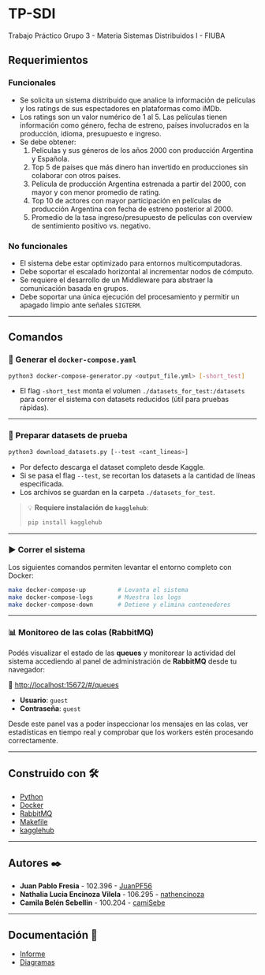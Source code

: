 # TP-SDI

Trabajo Práctico Grupo 3 - Materia Sistemas Distribuidos I - FIUBA

## Requerimientos

### Funcionales

- Se solicita un sistema distribuido que analice la información de películas y los ratings de sus espectadores en plataformas como iMDb.
- Los ratings son un valor numérico de 1 al 5. Las películas tienen información como género, fecha de estreno, países involucrados en la producción, idioma, presupuesto e ingreso.
- Se debe obtener:
    1. Películas y sus géneros de los años 2000 con producción Argentina y Española.
    2. Top 5 de países que más dinero han invertido en producciones sin colaborar con otros países.
    3. Película de producción Argentina estrenada a partir del 2000, con mayor y con menor promedio de rating.
    4. Top 10 de actores con mayor participación en películas de producción Argentina con fecha de estreno posterior al 2000.
    5. Promedio de la tasa ingreso/presupuesto de películas con overview de sentimiento positivo vs. negativo.

### No funcionales

- El sistema debe estar optimizado para entornos multicomputadoras.
- Debe soportar el escalado horizontal al incrementar nodos de cómputo.
- Se requiere el desarrollo de un Middleware para abstraer la comunicación basada en grupos.
- Debe soportar una única ejecución del procesamiento y permitir un apagado limpio ante señales `SIGTERM`.

---

## Comandos

### 🔧 Generar el `docker-compose.yaml`

```bash
python3 docker-compose-generator.py <output_file.yml> [-short_test]
```

- El flag `-short_test` monta el volumen `./datasets_for_test:/datasets` para correr el sistema con datasets reducidos (útil para pruebas rápidas).

---

### 🧪 Preparar datasets de prueba

```bash
python3 download_datasets.py [--test <cant_lineas>]
```

- Por defecto descarga el dataset completo desde Kaggle.
- Si se pasa el flag `--test`, se recortan los datasets a la cantidad de líneas especificada.
- Los archivos se guardan en la carpeta `./datasets_for_test`.

> 💡 **Requiere instalación de `kagglehub`**:
>
> ```bash
> pip install kagglehub
> ```

---

### ▶️ Correr el sistema

Los siguientes comandos permiten levantar el entorno completo con Docker:

```bash
make docker-compose-up         # Levanta el sistema
make docker-compose-logs       # Muestra los logs
make docker-compose-down       # Detiene y elimina contenedores
```

---

### 📊 Monitoreo de las colas (RabbitMQ)

Podés visualizar el estado de las **queues** y monitorear la actividad del sistema accediendo al panel de administración de **RabbitMQ** desde tu navegador:

🔗 [http://localhost:15672/#/queues](http://localhost:15672/#/queues)

- **Usuario**: `guest`  
- **Contraseña**: `guest`

Desde este panel vas a poder inspeccionar los mensajes en las colas, ver estadísticas en tiempo real y comprobar que los workers estén procesando correctamente.

---

## Construido con 🛠️

- [Python](https://www.python.org/)
- [Docker](https://www.docker.com/)
- [RabbitMQ](https://www.rabbitmq.com/)
- [Makefile](https://www.gnu.org/software/make/manual/make.html)
- [kagglehub](https://github.com/Kaggle/kagglehub)

---

## Autores ✒️

- **Juan Pablo Fresia** - 102.396 - [JuanPF56](https://github.com/JuanPF56)
- **Nathalia Lucia Encinoza Vilela** - 106.295 - [nathencinoza](https://github.com/nathencinoza)
- **Camila Belén Sebellin** - 100.204 - [camiSebe](https://github.com/camiSebe)

---

## Documentación 📑

- [Informe](https://docs.google.com/document/d/18aTTPUsk92PdTrNy6LHbvxGXs0G7jUu8EUrdss36D48/edit?usp=sharing)
- [Diagramas](https://drive.google.com/file/d/15dcFuXlb_mMzxmrfxLuxFFdnBSae8ah3/view?usp=sharing)
